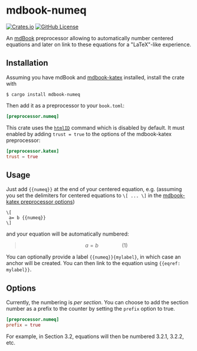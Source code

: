 # mdbook-numeq

[![Crates.io](https://img.shields.io/crates/v/mdbook-numeq)](https://crates.io/crates/mdbook-numeq)
[![GitHub License](https://img.shields.io/github/license/yannickseurin/mdbook-numeq)](https://github.com/yannickseurin/mdbook-numeq/blob/main/LICENSE)

An [mdBook](https://github.com/rust-lang/mdBook) preprocessor allowing to automatically number centered equations and later on link to these equations for a "LaTeX"-like experience.

## Installation

Assuming you have mdBook and [mdbook-katex](https://github.com/lzanini/mdbook-katex) installed, install the crate with

```console
$ cargo install mdbook-numeq
```

Then add it as a preprocessor to your `book.toml`:

```toml
[preprocessor.numeq]
```

This crate uses the [`htmlID`](https://katex.org/docs/supported.html#html) command which is disabled by default.
It must enabled by adding `trust = true` to the options of the mdbook-katex preprocessor:

```toml
[preprocessor.katex]
trust = true
```

## Usage

Just add `{{numeq}}` at the end of your centered equation, e.g. (assuming you set the delimiters for centered equations to `\[ ... \]` in the [mdbook-katex preprocessor options](https://github.com/lzanini/mdbook-katex#custom-delimiter))

```text
\[
 a= b {{numeq}}
\]
```

and your equation will be automatically numbered:

> ```math
> a = b \qquad \qquad (1)
> ```

You can optionally provide a label `{{numeq}}{mylabel}`, in which case an anchor will be created.
You can then link to the equation using `{{eqref: mylabel}}`.

## Options

Currently, the numbering is *per section*.
You can choose to add the section number as a prefix to the counter by setting the `prefix` option to true.

```toml
[preprocessor.numeq]
prefix = true
```

For example, in Section 3.2, equations will then be numbered 3.2.1, 3.2.2, etc.